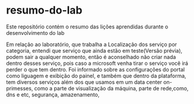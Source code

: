 # resumo-do-lab
Este repositório contém o resumo das lições aprendidas durante o desenvolvimento do lab

Em relação ao laboratório, que trabalha a Localização dos serviço por categoria, entendi que serviço que ainda estão em teste(Versão prévia), podem sair a qualquer momento, então é aconselhado não criar nada dentro desses serviço, pois caso a microsoft venha tirar o serviço você irá perder o que tem dentro. Foi informado sobre as configurações do portal como liguagem e exibição do painel, e também que dentro da plataforma, tem diversos serviços além dos que usamos em um data center on-primesses, como a parte de visualização da máquina, parte de rede,como, dns e etc, segurança, amazenamento, 
